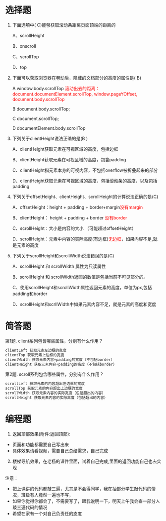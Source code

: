 # 选择题

1. 下面选项中( C)能够获取滚动条距离页面顶端的距离的

   A、scrollHeight

   B、onscroll

   C、scrollTop

   D、top 

2. 下面可以获取浏览器在卷动后，隐藏的文档部分的高度的属性是( B)
   
    A window.body.scrollTop <font color=red>滚动出去的距离：document.documentElement.scrollTop, window.pageYOffset, document.body.scrollTop</font>
   
    B document.body.scrollTop;
   
    C document.scrollTop;
   
    D documentElement.body.scrollTop

3. 下列关于clientHeight说法正确的是(B )

   A、clientHeight获取元素在可视区域的高度，包括边框

   B、clientHeight获取元素在可视区域的高度，包含padding

   C、clientHeight指元素本身的可视内容，不包括overflow被折叠起来的部分

   D、clientHeight获取元素在可视区域的高度，包括滚动条的高度，以及包括padding

4. 下列关于offsetHeight、clientHeight、scrollHeight的计算说法正确的是(C)
   
   A、offsetHeight：height + padding + border+margin<font color=red>没有margin</font>

   B、clientHeight： height + padding + border <font color=red>没有border</font>

   C、scrollHeight：大小是内容的大小 （可能超过offsetHeight）

   D、scrollHeight：元素中内容的实际高度(有边框)<font color=red>无边框</font>，如果内容不足,就是元素的高度


5. 下列关于scrollHeight和scrollWidth说法错误的是(C)

   A、scrollHeight 和 scrollWidth 属性为只读属性 ​

   B、scrollHeight 和 scrollWidth返回的数值是包括当前不可见部分的。

   C、使用scrollHeight和scrollWidth属性返回元素的高度，单位为px,包括padding和border

   D、scrollHeight和scrllWidth中如果元素内容不足，就是元素的高度和宽度


# 简答题

第1题. client系列包含哪些属性，分别有什么作用？ 
```js
clientLeft 获取元素左边框的宽度
clientTop 获取元素上边框的宽度
clientWidth 获取元素内容+padding的宽度（不包括border）
clientHeight 获取元素内容+padding的高度（不包括border）
```
第2题. scroll系列包含哪些属性，分别有什么作用？
```js
scrollLeft 获取元素的内容超出左边框的宽度
scrollTop 获取元素的内容超出上边框的宽度
scrollWidth 获取元素内容的实际宽度（包括超出的内容）
scrollHeight 获取元素内容的实际高度（包括超出的内容）
```

# 编程题

1. 返回顶部效果(附件:返回顶部):

- 页面和功能都需要自己写出来
- 具体效果请看视频，需要自己总结需求，自己完成

2. 楼梯导航效果，在老杨的课件里面，试着自己完成,里面的返回功能自己也去实现


注意：  

- 把上课讲的代码都敲三遍，尤其是不会得同学，我在抽部分学生敲代码的情况，班级有人竟然一遍也不写，
- 如果你觉得你都会了，不需要写了，跟我说明一下，明天上午我会查一部分人敲三遍代码的情况
- 希望在家有一个对自己负责任的态度





